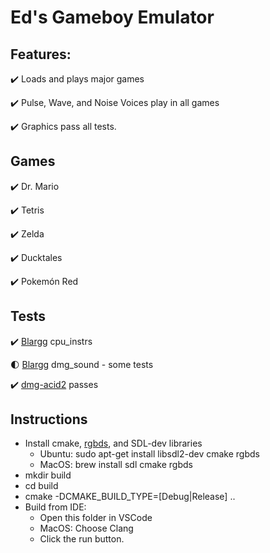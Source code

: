 # Ed's Gameboy Emulator

## Features:

✔️ Loads and plays major games

✔️ Pulse, Wave, and Noise Voices play in all games

✔️ Graphics pass all tests.

## Games
✔️ Dr. Mario

✔️ Tetris

✔️ Zelda

✔️ Ducktales

✔️ Pokemón Red

## Tests

✔️ [Blargg](https://github.com/retrio/gb-test-roms) cpu_instrs

🌓 [Blargg](https://github.com/retrio/gb-test-roms) dmg_sound - some tests

✔️ [dmg-acid2](https://github.com/mattcurrie/dmg-acid2) passes

## Instructions
* Install cmake, [rgbds](https://github.com/gbdev/rgbds), and SDL-dev libraries
  * Ubuntu: sudo apt-get install libsdl2-dev cmake rgbds
  * MacOS: brew install sdl cmake rgbds
* mkdir build
* cd build
* cmake -DCMAKE_BUILD_TYPE=[Debug|Release] ..
* Build from IDE: 
  * Open this folder in VSCode
  * MacOS: Choose Clang
  * Click the run button.
